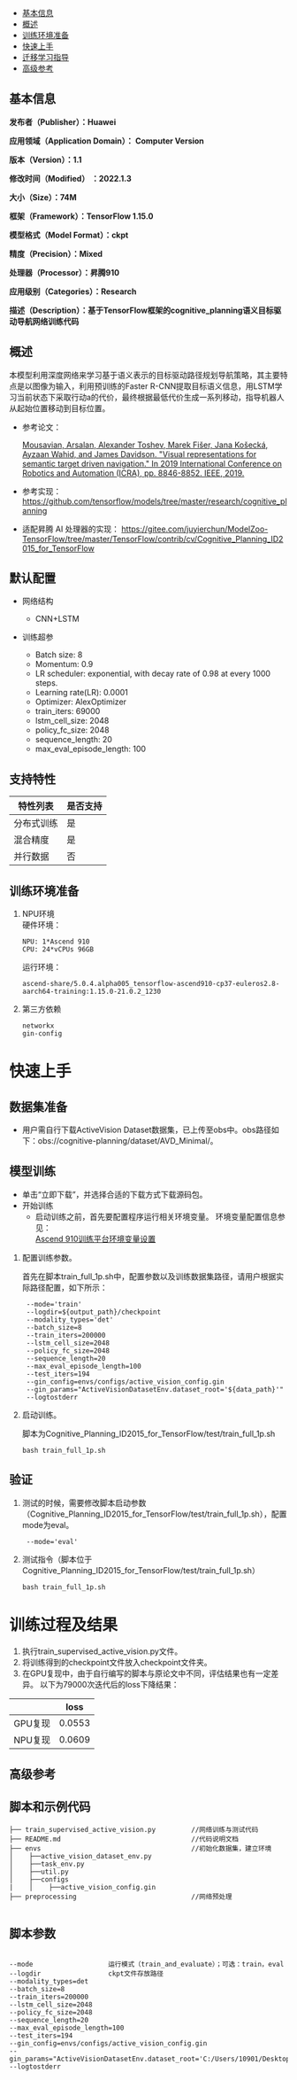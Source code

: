 -   [基本信息](#基本信息.md)
-   [概述](#概述.md)
-   [训练环境准备](#训练环境准备.md)
-   [快速上手](#快速上手.md)
-   [迁移学习指导](#迁移学习指导.md)
-   [高级参考](#高级参考.md)
<h2 id="基本信息.md">基本信息</h2>

**发布者（Publisher）：Huawei**

**应用领域（Application Domain）： Computer Version**

**版本（Version）：1.1**

**修改时间（Modified） ：2022.1.3**

**大小（Size）：74M**

**框架（Framework）：TensorFlow 1.15.0**

**模型格式（Model Format）：ckpt**

**精度（Precision）：Mixed**

**处理器（Processor）：昇腾910**

**应用级别（Categories）：Research**

**描述（Description）：基于TensorFlow框架的cognitive_planning语义目标驱动导航网络训练代码** 

<h2 id="概述.md">概述</h2>

本模型利用深度网络来学习基于语义表示的目标驱动路径规划导航策略，其主要特点是以图像为输入，利用预训练的Faster R-CNN提取目标语义信息，用LSTM学习当前状态下采取行动a的代价，最终根据最低代价生成一系列移动，指导机器人从起始位置移动到目标位置。

- 参考论文：

    [Mousavian, Arsalan, Alexander Toshev, Marek Fišer, Jana Košecká, Ayzaan Wahid, and James Davidson. "Visual representations for semantic target driven navigation." In 2019 International Conference on Robotics and Automation (ICRA), pp. 8846-8852. IEEE, 2019.](https://arxiv.org/abs/1805.06066) 

- 参考实现：https://github.com/tensorflow/models/tree/master/research/cognitive_planning
- 适配昇腾 AI 处理器的实现：
  https://gitee.com/juyierchun/ModelZoo-TensorFlow/tree/master/TensorFlow/contrib/cv/Cognitive_Planning_ID2015_for_TensorFlow
  
  
## 默认配置<a name="section91661242121611"></a>

- 网络结构
  - CNN+LSTM
  
- 训练超参

  - Batch size: 8
  - Momentum: 0.9
  - LR scheduler: exponential, with decay rate of 0.98 at every 1000 steps.
  - Learning rate(LR): 0.0001
  - Optimizer: AlexOptimizer
  - train_iters: 69000
  - lstm_cell_size: 2048 
  - policy_fc_size: 2048
  - sequence_length: 20
  - max_eval_episode_length: 100


## 支持特性<a name="section1899153513554"></a>

| 特性列表  | 是否支持 |
|-------|------|
| 分布式训练 | 是    |
| 混合精度  | 是    |
| 并行数据  | 否    |


## 训练环境准备
1. NPU环境  
硬件环境：
    ```
    NPU: 1*Ascend 910   
    CPU: 24*vCPUs 96GB  
    ```
    运行环境： 
    ```
    ascend-share/5.0.4.alpha005_tensorflow-ascend910-cp37-euleros2.8-aarch64-training:1.15.0-21.0.2_1230
    ```
2. 第三方依赖 
    ```
    networkx
    gin-config
    ```

# 快速上手
## 数据集准备
- 用户需自行下载ActiveVision Dataset数据集，已上传至obs中。obs路径如下：obs://cognitive-planning/dataset/AVD_Minimal/。
## 模型训练
* 单击“立即下载”，并选择合适的下载方式下载源码包。
* 开始训练
   *  启动训练之前，首先要配置程序运行相关环境变量。  环境变量配置信息参见：  
[Ascend 910训练平台环境变量设置](https://gitee.com/ascend/modelzoo/wikis/Ascend%20910%E8%AE%AD%E7%BB%83%E5%B9%B3%E5%8F%B0%E7%8E%AF%E5%A2%83%E5%8F%98%E9%87%8F%E8%AE%BE%E7%BD%AE?sort_id=3148819)
 1. 配置训练参数。

     首先在脚本train_full_1p.sh中，配置参数以及训练数据集路径，请用户根据实际路径配置，如下所示：

     ```
      --mode='train'   
      --logdir=${output_path}/checkpoint  
      --modality_types='det'   
      --batch_size=8   
      --train_iters=200000    
      --lstm_cell_size=2048   
      --policy_fc_size=2048   
      --sequence_length=20   
      --max_eval_episode_length=100     
      --test_iters=194   
      --gin_config=envs/configs/active_vision_config.gin   
      --gin_params="ActiveVisionDatasetEnv.dataset_root='${data_path}'"   
      --logtostderr

     ```

  2. 启动训练。

     脚本为Cognitive_Planning_ID2015_for_TensorFlow/test/train_full_1p.sh

     ```
     bash train_full_1p.sh
     ```


## 验证

1. 测试的时候，需要修改脚本启动参数（Cognitive_Planning_ID2015_for_TensorFlow/test/train_full_1p.sh），配置mode为eval。

    ```
     --mode='eval' 
    ```

  2. 测试指令（脚本位于Cognitive_Planning_ID2015_for_TensorFlow/test/train_full_1p.sh）

      ```
      bash train_full_1p.sh
      ```

# 训练过程及结果
1. 执行train_supervised_active_vision.py文件。
2. 将训练得到的checkpoint文件放入checkpoint文件夹。
3. 在GPU复现中，由于自行编写的脚本与原论文中不同，评估结果也有一定差异。
以下为79000次迭代后的loss下降结果：

 |         | loss   |
 | --------   | :-----:  |
 | GPU复现    | 0.0553 |
 | NPU复现    | 0.0609 |





<h2 id="高级参考.md">高级参考</h2>

## 脚本和示例代码<a name="section08421615141513"></a>

```
├── train_supervised_active_vision.py         //网络训练与测试代码
├── README.md                                 //代码说明文档
├── envs                                      //初始化数据集，建立环境
│    ├──active_vision_dataset_env.py         
│    ├──task_env.py                 
│    ├──util.py
│    ├──configs
|    │    ├──active_vision_config.gin
├── preprocessing                             //网络预处理


```

## 脚本参数<a name="section6669162441511"></a>

```                 

--mode                   运行模式（train_and_evaluate）；可选：train，eval
--logdir                 ckpt文件存放路径
--modality_types=det
--batch_size=8
--train_iters=200000
--lstm_cell_size=2048
--policy_fc_size=2048
--sequence_length=20
--max_eval_episode_length=100
--test_iters=194
--gin_config=envs/configs/active_vision_config.gin
--gin_params="ActiveVisionDatasetEnv.dataset_root='C:/Users/10901/Desktop/cognitive_models/research/cognitive_planning/ActiveVisionDataset'"
--logtostderr
```

